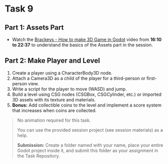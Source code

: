 # Task 9

## Part 1: Assets Part

- Watch the [Brackeys - How to make 3D Game in Godot](https://youtu.be/ke5KpqcoiIU?si=yHTrnJ__tzA6LMPu&t=970) video from **16:10 to 22:37** to understand the basics of the Assets part in the session.

## Part 2: Make Player and Level

1. Create a player using a CharacterBody3D node.
2. Attach a Camera3D as a child of the player for a third-person or first-person view.
3. Write a script for the player to move (WASD) and jump.
4. Build a level using CSG nodes (CSGBox, CSGCylinder, etc.) or imported 3D assets with its texture and materials.
5. **Bonus:** Add collectible coins to the level and implement a score system that increases when coins are collected.

> No animation required for this task.
>
> You can use the provided session project (see session materials) as a help.
>
> **Submission:** Create a folder named with your name, place your entire Godot project inside it, and submit this folder as your assignment in the Task Repository.
